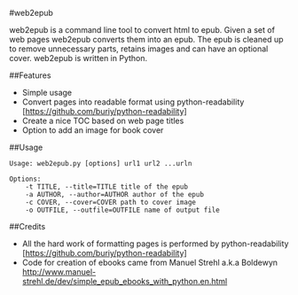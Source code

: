 #web2epub

web2epub is a command line tool to convert html to epub. Given a set of web pages web2epub converts them into an epub. The epub is cleaned up to remove unnecessary parts, retains images and can have an optional cover. web2epub is written in Python.

##Features

* Simple usage
* Convert pages into readable format using python-readability [https://github.com/buriy/python-readability] 
* Create a nice TOC based on web page titles
* Option to add an image for book cover

##Usage

	Usage: web2epub.py [options] url1 url2 ...urln

	Options:
  		-t TITLE, --title=TITLE title of the epub
  		-a AUTHOR, --author=AUTHOR author of the epub
  		-c COVER, --cover=COVER path to cover image
  		-o OUTFILE, --outfile=OUTFILE name of output file

##Credits

* All the hard work of formatting pages is performed by python-readability [https://github.com/buriy/python-readability]
* Code for creation of ebooks came from Manuel Strehl a.k.a Boldewyn http://www.manuel-strehl.de/dev/simple_epub_ebooks_with_python.en.html
